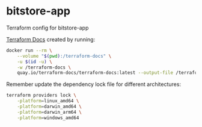 # bitstore-app

Terraform config for bitstore-app

[Terraform Docs](https://terraform-docs.io/) created by running:

```sh
docker run --rm \
    --volume "$(pwd):/terraform-docs" \
    -u $(id -u) \
    -w /terraform-docs \
    quay.io/terraform-docs/terraform-docs:latest --output-file /terraform-docs/README.md --output-mode inject /terraform-docs/terraform
```

Remember update the dependency lock file for different architectures:

```sh
terraform providers lock \
    -platform=linux_amd64 \
    -platform=darwin_amd64 \
    -platform=darwin_arm64 \
    -platform=windows_amd64
```
